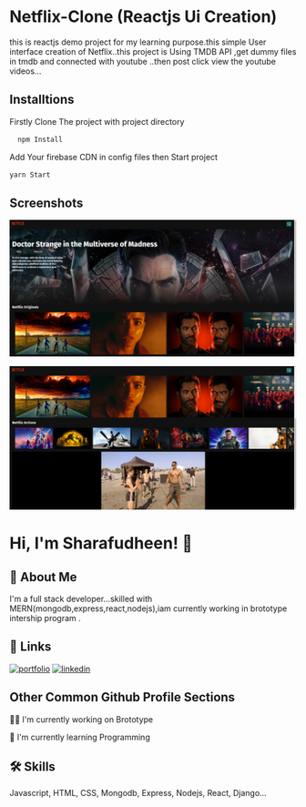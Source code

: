 
# Netflix-Clone (Reactjs Ui Creation)

this is reactjs demo project for my learning purpose.this simple User interface creation of Netflix..this project is Using TMDB API ,get dummy files in tmdb and connected with youtube ..then post click view the youtube videos...

## Installtions

Firstly Clone The project with project directory

```bash
  npm Install
```
Add Your firebase CDN in config files then Start project
```bash
yarn Start
```



## Screenshots

![App Screenshot](https://raw.githubusercontent.com/MTsrf/netflix-reactjs/af5c266611582f840562e13045ab824b9f6a3816/src/screenshot/Screenshot%20from%202022-08-03%2019-35-15.png)

![App Screenshot](https://github.com/MTsrf/netflix-reactjs/blob/main/src/screenshot/Screenshot%20from%202022-08-03%2019-35-41.png?raw=true)

# Hi, I'm Sharafudheen! 👋


## 🚀 About Me
I'm a full stack developer...skilled with MERN(mongodb,express,react,nodejs),iam currently working in brototype intership program .


## 🔗 Links
[![portfolio](https://img.shields.io/badge/my_portfolio-000?style=for-the-badge&logo=ko-fi&logoColor=white)](https://katherinempeterson.com/)
[![linkedin](https://img.shields.io/badge/linkedin-0A66C2?style=for-the-badge&logo=linkedin&logoColor=white)](https://www.linkedin.com/)



## Other Common Github Profile Sections
👩‍💻 I'm currently working on Brototype

🧠 I'm currently learning Programming 




## 🛠 Skills
Javascript, HTML, CSS, Mongodb, Express, Nodejs, React, Django...
